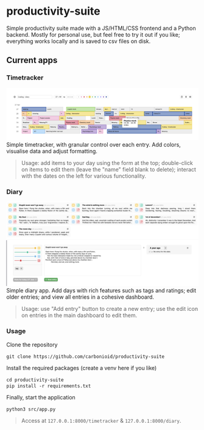 # productivity-suite
Simple productivity suite made with a JS/HTML/CSS frontend and a Python backend. Mostly for personal use, but feel free to try it out if you like; everything works locally and is saved to csv files on disk.

## Current apps
### Timetracker
![Timetracker screenshot](screenshots/readme1.png)
Simple timetracker, with granular control over each entry. Add colors, visualise data and adjust formatting.
> Usage: add items to your day using the form at the top; double-click on items to edit them (leave the "name" field blank to delete); interact with the dates on the left for various functionality.

### Diary
![Diary dashboard](screenshots/readme2.png)
![Diary add page](screenshots/readme3.png)
Simple diary app. Add days with rich features such as tags and ratings; edit older entries; and view all entries in a cohesive dashboard.
> Usage: use "Add entry" button to create a new entry; use the edit icon on entries in the main dashboard to edit them.

### Usage

Clone the repository
```
git clone https://github.com/carbonioid/productivity-suite
```
Install the required packages (create a venv here if you like)
```
cd productivity-suite
pip install -r requirements.txt
```
Finally, start the application
```
python3 src/app.py
``` 
> Access at `127.0.0.1:8000/timetracker` & `127.0.0.1:8000/diary`.
